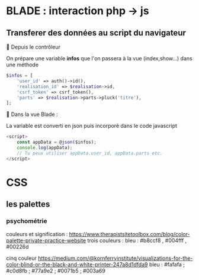 # BLADE : interaction php -> js

## Transferer des données au script du navigateur

🧠 Depuis le contrôleur

On prépare une variable **infos** que l'on passera à la vue (index,show...) dans une méthode

```php
$infos = [
    'user_id' => auth()->id(),
    'realisation_id' => $realisation->id,
    'csrf_token' => csrf_token(),
    'parts' => $realisation->parts->pluck('titre'),
];
```

🧠 Dans la vue Blade :

La variable est converti en json puis incorporé dans le code javascript
```js
<script>
    const appData = @json($infos);
    console.log(appData);
    // Tu peux utiliser appData.user_id, appData.parts etc.
</script>
```

# CSS

## les palettes

### psychométrie

couleurs et signification : https://www.therapistsitetoolbox.com/blog/color-palette-private-practice-website
trois couleurs :
bleu  : #b8ccf8 , #004fff , #00226d


cinq couleur
https://medium.com/@kornferryinstitute/visualizations-for-the-color-blind-or-the-black-and-white-printer-247a8d1dfda9
bleu  : #fafafa ; #c0d8fb ; #77a9e2 ; #0071b5 ; #003a69
